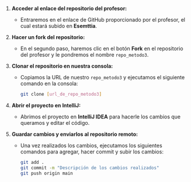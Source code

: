 1. **Acceder al enlace del repositorio del profesor:**
   - Entraremos en el enlace de GitHub proporcionado por el profesor, el cual estará subido en **Esemttia**.

2. **Hacer un fork del repositorio:**
   - En el segundo paso, haremos clic en el botón **Fork** en el repositorio del profesor y le pondremos el nombre `repo_metodo3`.

3. **Clonar el repositorio en nuestra consola:**
   - Copiamos la URL de nuestro `repo_metodo3` y ejecutamos el siguiente comando en la consola:
     ```bash
     git clone [url_de_repo_metodo3]
     ```

4. **Abrir el proyecto en IntelliJ:**
   - Abrimos el proyecto en **IntelliJ IDEA** para hacerle los cambios que queramos y editar el código.

5. **Guardar cambios y enviarlos al repositorio remoto:**
   - Una vez realizados los cambios, ejecutamos los siguientes comandos para agregar, hacer commit y subir los cambios:
     ```bash
     git add .
     git commit -m "Descripción de los cambios realizados"
     git push origin main
     ```


